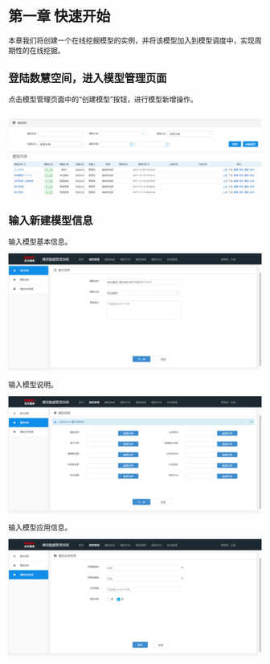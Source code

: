 # 

# 第一章 快速开始

本章我们将创建一个在线挖掘模型的实例，并将该模型加入到模型调度中，实现周期性的在线挖掘。

## 登陆数慧空间，进入模型管理页面

点击模型管理页面中的“创建模型”按钮，进行模型新增操作。

## ![](/assets/模型列表页面.png)

## 输入新建模型信息

输入模型基本信息。

![](/assets/模型基本信息.png)

输入模型说明。

![](/assets/模型说明.png)

输入模型应用信息。

![](/assets/模型应用信息.png)

